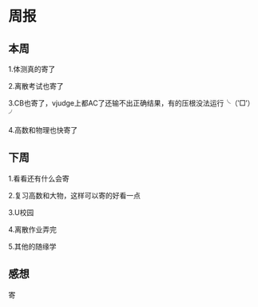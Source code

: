# 周报
## 本周
1.体测真的寄了

2.离散考试也寄了

3.CB也寄了，vjudge上都AC了还输不出正确结果，有的压根没法运行╰（‵□′）╯

4.高数和物理也快寄了
## 下周
1.看看还有什么会寄

2.复习高数和大物，这样可以寄的好看一点

3.U校园

4.离散作业弄完

5.其他的随缘学
## 感想
寄
